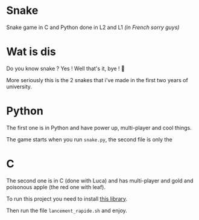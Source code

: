 # Snake

Snake game in C and Python done in L2 and L1 *(in French sorry guys)*

# Wat is dis

Do you know snake ? Yes ! Well that's it, bye ! 👋

More seriously this is the 2 snakes that i've made in the first two years of university.

# Python

The first one is in Python and have power up, multi-player and cool things.

The game starts when you run `snake.py`, the second file is only the 

# C

The second one is in C (done with Luca) and has multi-player and gold and poisonous apple (the red one with leaf).

To run this project you need to install [this library](http://www-igm.univ-mlv.fr/~boussica/mlv/api/French/html/index.html).

Then run the file `lancement_rapide.sh` and enjoy.
